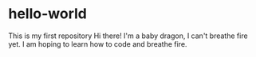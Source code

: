 # hello-world
This is my first repository
Hi there!
I'm a baby dragon, I can't breathe fire yet. 
I am hoping to learn how to code and breathe fire.
